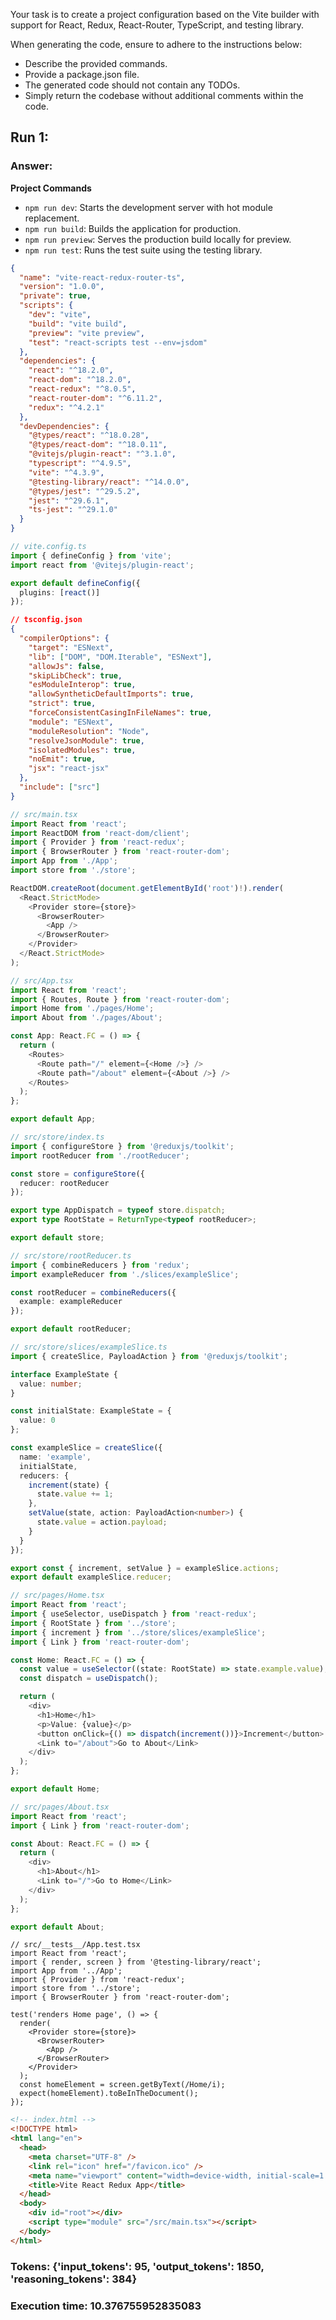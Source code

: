 Your task is to create a project configuration based on the Vite builder with support for React, Redux, React-Router, TypeScript, and testing library.

When generating the code, ensure to adhere to the instructions below:
- Describe the provided commands.
- Provide a package.json file.
- The generated code should not contain any TODOs.
- Simply return the codebase without additional comments within the code.

## Run 1:
### Answer:
**Project Commands**

- `npm run dev`: Starts the development server with hot module replacement.
- `npm run build`: Builds the application for production.
- `npm run preview`: Serves the production build locally for preview.
- `npm run test`: Runs the test suite using the testing library.

```json
{
  "name": "vite-react-redux-router-ts",
  "version": "1.0.0",
  "private": true,
  "scripts": {
    "dev": "vite",
    "build": "vite build",
    "preview": "vite preview",
    "test": "react-scripts test --env=jsdom"
  },
  "dependencies": {
    "react": "^18.2.0",
    "react-dom": "^18.2.0",
    "react-redux": "^8.0.5",
    "react-router-dom": "^6.11.2",
    "redux": "^4.2.1"
  },
  "devDependencies": {
    "@types/react": "^18.0.28",
    "@types/react-dom": "^18.0.11",
    "@vitejs/plugin-react": "^3.1.0",
    "typescript": "^4.9.5",
    "vite": "^4.3.9",
    "@testing-library/react": "^14.0.0",
    "@types/jest": "^29.5.2",
    "jest": "^29.6.1",
    "ts-jest": "^29.1.0"
  }
}
```

```typescript
// vite.config.ts
import { defineConfig } from 'vite';
import react from '@vitejs/plugin-react';

export default defineConfig({
  plugins: [react()]
});
```

```json
// tsconfig.json
{
  "compilerOptions": {
    "target": "ESNext",
    "lib": ["DOM", "DOM.Iterable", "ESNext"],
    "allowJs": false,
    "skipLibCheck": true,
    "esModuleInterop": true,
    "allowSyntheticDefaultImports": true,
    "strict": true,
    "forceConsistentCasingInFileNames": true,
    "module": "ESNext",
    "moduleResolution": "Node",
    "resolveJsonModule": true,
    "isolatedModules": true,
    "noEmit": true,
    "jsx": "react-jsx"
  },
  "include": ["src"]
}
```

```typescript
// src/main.tsx
import React from 'react';
import ReactDOM from 'react-dom/client';
import { Provider } from 'react-redux';
import { BrowserRouter } from 'react-router-dom';
import App from './App';
import store from './store';

ReactDOM.createRoot(document.getElementById('root')!).render(
  <React.StrictMode>
    <Provider store={store}>
      <BrowserRouter>
        <App />
      </BrowserRouter>
    </Provider>
  </React.StrictMode>
);
```

```typescript
// src/App.tsx
import React from 'react';
import { Routes, Route } from 'react-router-dom';
import Home from './pages/Home';
import About from './pages/About';

const App: React.FC = () => {
  return (
    <Routes>
      <Route path="/" element={<Home />} />
      <Route path="/about" element={<About />} />
    </Routes>
  );
};

export default App;
```

```typescript
// src/store/index.ts
import { configureStore } from '@reduxjs/toolkit';
import rootReducer from './rootReducer';

const store = configureStore({
  reducer: rootReducer
});

export type AppDispatch = typeof store.dispatch;
export type RootState = ReturnType<typeof rootReducer>;

export default store;
```

```typescript
// src/store/rootReducer.ts
import { combineReducers } from 'redux';
import exampleReducer from './slices/exampleSlice';

const rootReducer = combineReducers({
  example: exampleReducer
});

export default rootReducer;
```

```typescript
// src/store/slices/exampleSlice.ts
import { createSlice, PayloadAction } from '@reduxjs/toolkit';

interface ExampleState {
  value: number;
}

const initialState: ExampleState = {
  value: 0
};

const exampleSlice = createSlice({
  name: 'example',
  initialState,
  reducers: {
    increment(state) {
      state.value += 1;
    },
    setValue(state, action: PayloadAction<number>) {
      state.value = action.payload;
    }
  }
});

export const { increment, setValue } = exampleSlice.actions;
export default exampleSlice.reducer;
```

```typescript
// src/pages/Home.tsx
import React from 'react';
import { useSelector, useDispatch } from 'react-redux';
import { RootState } from '../store';
import { increment } from '../store/slices/exampleSlice';
import { Link } from 'react-router-dom';

const Home: React.FC = () => {
  const value = useSelector((state: RootState) => state.example.value);
  const dispatch = useDispatch();

  return (
    <div>
      <h1>Home</h1>
      <p>Value: {value}</p>
      <button onClick={() => dispatch(increment())}>Increment</button>
      <Link to="/about">Go to About</Link>
    </div>
  );
};

export default Home;
```

```typescript
// src/pages/About.tsx
import React from 'react';
import { Link } from 'react-router-dom';

const About: React.FC = () => {
  return (
    <div>
      <h1>About</h1>
      <Link to="/">Go to Home</Link>
    </div>
  );
};

export default About;
```

```tsx
// src/__tests__/App.test.tsx
import React from 'react';
import { render, screen } from '@testing-library/react';
import App from '../App';
import { Provider } from 'react-redux';
import store from '../store';
import { BrowserRouter } from 'react-router-dom';

test('renders Home page', () => {
  render(
    <Provider store={store}>
      <BrowserRouter>
        <App />
      </BrowserRouter>
    </Provider>
  );
  const homeElement = screen.getByText(/Home/i);
  expect(homeElement).toBeInTheDocument();
});
```

```html
<!-- index.html -->
<!DOCTYPE html>
<html lang="en">
  <head>
    <meta charset="UTF-8" />
    <link rel="icon" href="/favicon.ico" />
    <meta name="viewport" content="width=device-width, initial-scale=1.0" />
    <title>Vite React Redux App</title>
  </head>
  <body>
    <div id="root"></div>
    <script type="module" src="/src/main.tsx"></script>
  </body>
</html>
```

### Tokens: {'input_tokens': 95, 'output_tokens': 1850, 'reasoning_tokens': 384}
### Execution time: 10.376755952835083

